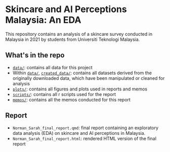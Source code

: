 # Skincare and AI Perceptions Malaysia: An EDA

This repository contains an analysis of a skincare survey conducted in Malaysia in 2021 by students from Universiti Teknologi Malaysia.

## What's in the repo

- [`data/`](data): contains all data for this project
- Within [`data/`](data), [`created_data/`](data/created_data): contains all datasets derived from the originally downloaded data, which have been manipulated or cleaned for analysis
- [`plots/`](plots): contains all figures and plots used in reports and memos
- [`scripts/`](scripts): contains all r scripts used for the report
- [`memos/`](scripts): contains all the memos conducted for this report

## Report

- `Norman_Sarah_final_report.qmd`: final report containing an exploratory data analysis (EDA) on skincare and AI perceptions in Malaysia.
- `Norman_Sarah_final_report.html`: rendered HTML version of the final report

